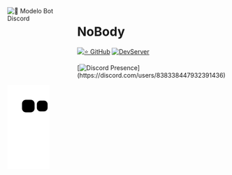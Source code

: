 

<img width="150" height="150" align="left" style="float: left; margin: 0 10px 0 0;" alt="🤖 Modelo Bot Discord" src="https://i.goopics.net/eswnle.png">  

# NoBody 

[![⭐ GitHub](https://img.shields.io/github/stars/NoBody-UU?style=social)](https://github.com/stars/NoBody-UU)
[![DevServer](https://discordapp.com/api/guilds/644672989014523940/widget.png?style=shield)](https://discord.gg/FMbXwGPJGm)


[![Discord Presence](https://lanyard-profile-readme.vercel.app/api/838338447932391436?theme=dark&bg=809ecf&animated=false&hideDiscrim=true&borderRadius=30px&idleMessage=Probably%20doing%20something%20else...)](https://discord.com/users/838338447932391436)

  ![Snake animation](https://github.com/rafaballerini/rafaballerini/blob/output/github-contribution-grid-snake.svg)

</div>
